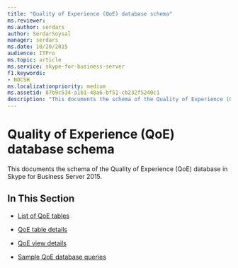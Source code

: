 ```yaml
---
title: "Quality of Experience (QoE) database schema"
ms.reviewer: 
ms.author: serdars
author: SerdarSoysal
manager: serdars
ms.date: 10/20/2015
audience: ITPro
ms.topic: article
ms.service: skype-for-business-server
f1.keywords:
- NOCSH
ms.localizationpriority: medium
ms.assetid: 87b9c534-a1b1-48a6-bf51-cb232f5240c1
description: "This documents the schema of the Quality of Experience (QoE) database in Skype for Business Server 2015."
---
```


# Quality of Experience (QoE) database schema
 
This documents the schema of the Quality of Experience (QoE) database in Skype for Business Server 2015.
  
## In This Section

- [List of QoE tables](list-of-qoe-tables.md)
    
- [QoE table details](qoe-table-details.md)
    
- [QoE view details](qoe-view-details.md)
    
- [Sample QoE database queries](sample-qoe-database-queries.md)
    

